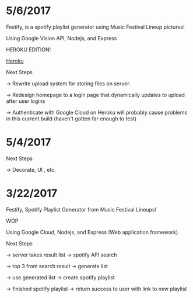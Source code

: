 
# 5/6/2017

Festify, is a spotify playlist generator using Music Festival Lineup pictures!

Using Google Vision API, Nodejs, and Express


HEROKU EDITION!

[Heroku][heroku]


[heroku]:https://stormy-headland-78067.herokuapp.com/

Next Steps

-> Rewrite upload system for storing files on server.

-> Redesign homepage to a login page that dynamically updates to upload after user logins

-> Authenticate with Google Cloud on Heroku will probably cause problems in this current build (haven't gotten far enough to test)









# 5/4/2017


Next Steps


-> Decorate, UI , etc.



# 3/22/2017

Festify, Spotify Playlist Generator from Music Festival Lineups!

WOP

Using Google Cloud, Nodejs, and Express (Web application framework)

Next Steps

-> server takes result list -> spotify API search

-> top 3 from search result -> generate list

-> use generated list -> create spotify playlist

-> finished spotify playlist -> return success to user with link to new playlist
